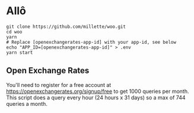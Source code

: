 # Allô

```
git clone https://github.com/millette/woo.git
cd woo
yarn
# Replace [openexchangerates-app-id] with your app-id, see below
echo "APP_ID=[openexchangerates-app-id]" > .env
yarn start
```

## Open Exchange Rates
You'll need to register for a free account at
<https://openexchangerates.org/signup/free>
to get 1000 queries per month. This script does a query
every hour (24 hours x 31 days) so a max of 744 queries a month.
